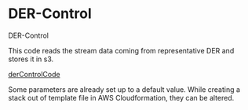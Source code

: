 # DER-Control
DER-Control

This code reads the stream data coming from representative DER and stores it in s3.
 
[derControlCode](DERControlTestScenarios-Prod.ipynb)

Some parameters are already set up to a default value. While creating a stack out of template file in AWS Cloudformation, they can be altered.

